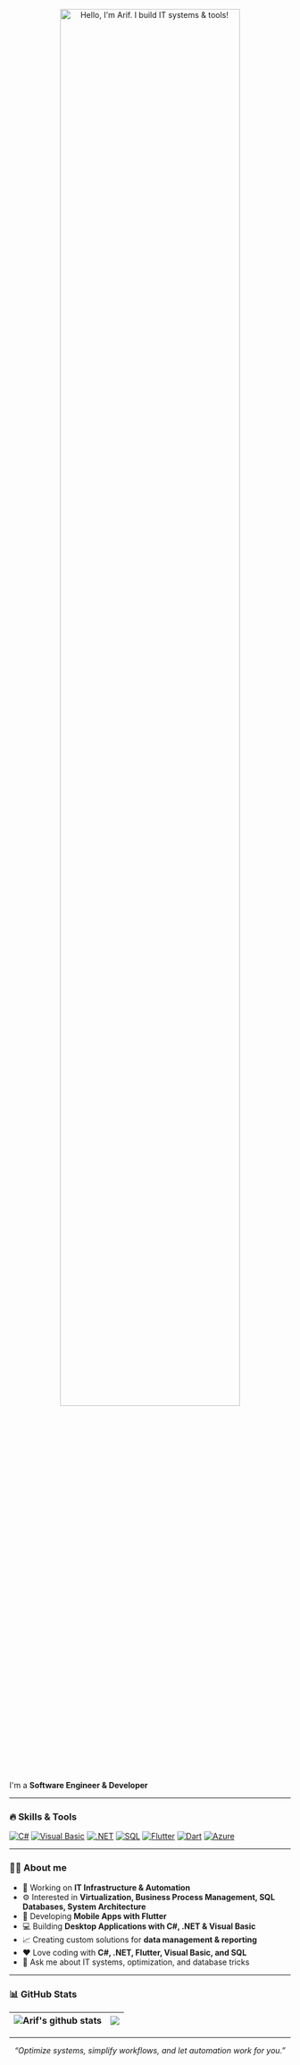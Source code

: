 <p align="center">
  <img width="80%" alt="Hello, I'm Arif. I build IT systems & tools!" src="https://capsule-render.vercel.app/api?type=waving&color=0:0f0c29,100:302b63&height=200&section=header&text=Hello!%20I'm%20Arif&fontSize=40&fontColor=ffffff" />
</p>

<br />

I'm a **Software Engineer & Developer**

---

### 🔥 Skills & Tools

[![C#](https://img.shields.io/badge/C%23-239120?style=for-the-badge&logo=c-sharp&logoColor=white)](https://learn.microsoft.com/en-us/dotnet/csharp/)
[![Visual Basic](https://img.shields.io/badge/Visual%20Basic-512BD4?style=for-the-badge&logo=.net&logoColor=white)](https://learn.microsoft.com/en-us/dotnet/visual-basic/)
[![.NET](https://img.shields.io/badge/.NET-512BD4?style=for-the-badge&logo=dotnet&logoColor=white)](https://dotnet.microsoft.com/)
[![SQL](https://img.shields.io/badge/SQL-336791?style=for-the-badge&logo=postgresql&logoColor=white)](https://www.microsoft.com/tr-tr/sql-server/)
[![Flutter](https://img.shields.io/badge/Flutter-02569B?style=for-the-badge&logo=flutter&logoColor=white)](https://flutter.dev/)
[![Dart](https://img.shields.io/badge/Dart-0175C2?style=for-the-badge&logo=dart&logoColor=white)](https://dart.dev/)
[![Azure](https://img.shields.io/badge/Azure-0078D4?style=for-the-badge&logo=microsoftazure&logoColor=white)](https://azure.microsoft.com/)

---

### 👨‍💻 About me

- 💼 Working on **IT Infrastructure & Automation**  
- ⚙️ Interested in **Virtualization, Business Process Management, SQL Databases, System Architecture**  
- 📱 Developing **Mobile Apps with Flutter**  
- 💻 Building **Desktop Applications with C#, .NET & Visual Basic**  
- 📈 Creating custom solutions for **data management & reporting**  
- ❤️ Love coding with **C#, .NET, Flutter, Visual Basic, and SQL**  
- 💬 Ask me about IT systems, optimization, and database tricks  

---

### 📊 GitHub Stats

| <img align="center" src="https://github-readme-stats.vercel.app/api?username=yarciarif&show_icons=true&include_all_commits=true&theme=tokyonight&hide_border=true" alt="Arif's github stats" /> | <img align="center" src="https://github-readme-stats.vercel.app/api/top-langs/?username=yarciarif&layout=compact&theme=tokyonight&hide_border=true" /> |
| ------------- | ------------- |

---

<p align="center">
  <i>“Optimize systems, simplify workflows, and let automation work for you.”</i>
</p>
